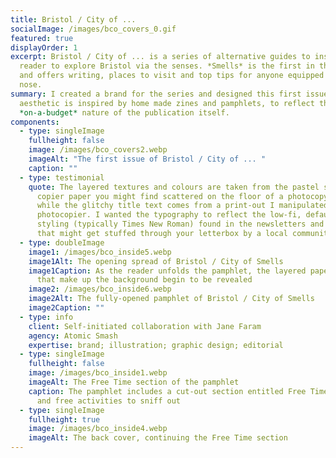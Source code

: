 ```yaml
---
title: Bristol / City of ...
socialImage: /images/bco_covers_0.gif
featured: true
displayOrder: 1
excerpt: Bristol / City of ... is a series of alternative guides to inspire its
  reader to explore Bristol via the senses. *Smells* is the first in the series
  and offers writing, places to visit and top tips for anyone equipped with a
  nose.
summary: I created a brand for the series and designed this first issue. The
  aesthetic is inspired by home made zines and pamphlets, to reflect the the
  *on-a-budget* nature of the publication itself.
components:
  - type: singleImage
    fullheight: false
    image: /images/bco_covers2.webp
    imageAlt: "The first issue of Bristol / City of ... "
    caption: ""
  - type: testimonial
    quote: The layered textures and colours are taken from the pastel shades of
      copier paper you might find scattered on the floor of a photocopy room,
      while the glitchy title text comes from a print-out I manipulated on a
      photocopier. I wanted the typography to reflect the low-fi, default
      styling (typically Times New Roman) found in the newsletters and pamphlets
      that might get stuffed through your letterbox by a local community group.
  - type: doubleImage
    image1: /images/bco_inside5.webp
    image1Alt: The opening spread of Bristol / City of Smells
    image1Caption: As the reader unfolds the pamphlet, the layered paper textures
      that make up the background begin to be revealed
    image2: /images/bco_inside6.webp
    image2Alt: The fully-opened pamphlet of Bristol / City of Smells
    image2Caption: ""
  - type: info
    client: Self-initiated collaboration with Jane Faram
    agency: Atomic Smash
    expertise: brand; illustration; graphic design; editorial
  - type: singleImage
    fullheight: false
    image: /images/bco_inside1.webp
    imageAlt: The Free Time section of the pamphlet
    caption: The pamphlet includes a cut-out section entitled Free Time, with quick
      and free activities to sniff out
  - type: singleImage
    fullheight: true
    image: /images/bco_inside4.webp
    imageAlt: The back cover, continuing the Free Time section
---
```


